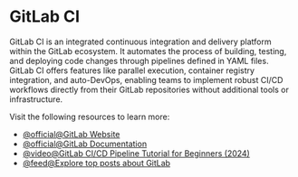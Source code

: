# GitLab CI

GitLab CI is an integrated continuous integration and delivery platform within the GitLab ecosystem. It automates the process of building, testing, and deploying code changes through pipelines defined in YAML files. GitLab CI offers features like parallel execution, container registry integration, and auto-DevOps, enabling teams to implement robust CI/CD workflows directly from their GitLab repositories without additional tools or infrastructure.

Visit the following resources to learn more:

- [@official@GitLab Website](https://gitlab.com/)
- [@official@GitLab Documentation](https://docs.gitlab.com/)
- [@video@GitLab CI/CD Pipeline Tutorial for Beginners (2024)](https://www.youtube.com/watch?v=z7nLsJvEyMY)
- [@feed@Explore top posts about GitLab](https://app.daily.dev/tags/gitlab?ref=roadmapsh)
